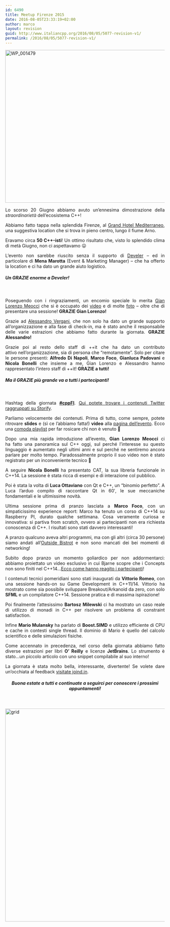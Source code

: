 ```yaml
---
id: 6490
title: Meetup Firenze 2015
date: 2016-08-05T23:33:19+02:00
author: marco
layout: revision
guid: http://www.italiancpp.org/2016/08/05/5077-revision-v1/
permalink: /2016/08/05/5077-revision-v1/
---
```

<p style="text-align: justify;">
  <a href="http://www.italiancpp.org/wp-content/uploads/2015/03/WP_001479.jpg"><img loading="lazy" class="  wp-image-5059 aligncenter" src="http://www.italiancpp.org/wp-content/uploads/2015/03/WP_001479.jpg" alt="WP_001479" width="643" height="482" srcset="http://192.168.64.2/wordpress/wp-content/uploads/2015/03/WP_001479.jpg 718w, http://192.168.64.2/wordpress/wp-content/uploads/2015/03/WP_001479-300x225.jpg 300w, http://192.168.64.2/wordpress/wp-content/uploads/2015/03/WP_001479-600x450.jpg 600w, http://192.168.64.2/wordpress/wp-content/uploads/2015/03/WP_001479-250x187.jpg 250w" sizes="(max-width: 643px) 100vw, 643px" /></a>
</p>

<p style="text-align: justify;">
  Lo scorso 20 Giugno abbiamo avuto un&#8217;ennesima dimostrazione della <em>straordinarietà</em> dell&#8217;ecosistema C++!
</p>

<p style="text-align: justify;">
  Abbiamo fatto tappa nella splendida Firenze, al <a href="http://www.hotelmediterraneo.com/" target="_blank">Grand Hotel Mediterraneo</a>, una suggestiva location che si trova in pieno centro, lungo il fiume Arno.
</p>

<p style="text-align: justify;">
  Eravamo circa <strong>50 C++-isti</strong>! Un ottimo risultato che, visto lo splendido clima di metà Giugno, non ci aspettavamo 😛
</p>

<p style="text-align: justify;">
  L&#8217;evento non sarebbe riuscito senza il supporto di <a href="http://develer.com" target="_blank">Develer</a> &#8211; ed in particolare di <strong>Mena Marotta</strong> (Event & Marketing Manager) &#8211; che ha offerto la location e ci ha dato un grande aiuto logistico.
</p>

<h5 style="text-align: justify;">
  Un GRAZIE enorme a Develer!
</h5>

&nbsp;

<p style="text-align: justify;">
  Poseguendo con i ringraziamenti, un encomio speciale lo merita <a href="https://twitter.com/glmeocci" target="_blank">Gian Lorenzo Meocci</a> che si è occupato dei <a href="https://www.youtube.com/playlist?list=PLsCm1Hs016LWVtIrPOFrRTNvSeN61WqOK" target="_blank">video</a> e di molte <a href="https://www.facebook.com/photo.php?fbid=10153452652931057&set=oa.654492274685764&type=3&theater" target="_blank">foto</a> &#8211; oltre che di presentare una sessione! <strong>GRAZIE Gian Lorenzo!</strong>
</p>

<p style="text-align: justify;">
  Grazie ad <a href="https://twitter.com/Loghorn" target="_blank">Alessandro Vergani</a>, che non solo ha dato un grande supporto all&#8217;organizzazione e alla fase di check-in, ma è stato anche il responsabile delle varie estrazioni che abbiamo fatto durante la giornata. <strong>GRAZIE Alessandro!</strong>
</p>

<p style="text-align: justify;">
  Grazie poi al resto dello staff di ++it che ha dato un contributo attivo nell&#8217;organizzazione, sia di persona che &#8220;remotamente&#8221;. Solo per citare le persone presenti: <strong>Alfredo Di Napoli</strong>, <strong>Marco Foco</strong>, <strong>Gianluca Padovani</strong> e <strong>Nicola Bonelli</strong> che insieme a me, Gian Lorenzo e Alessandro hanno rappresentato l&#8217;intero staff di ++it! <strong>GRAZIE a tutti!</strong>
</p>

<h5 style="text-align: justify;">
  Ma il GRAZIE più grande va a tutti i partecipanti!
</h5>

&nbsp;

<p style="text-align: justify;">
  Hashtag della giornata <strong><a href="https://storify.com/italiancpp/italiancpp-meetup-firenze-2015" target="_blank">#cppFI</a></strong>. <a href="https://storify.com/italiancpp/italiancpp-meetup-firenze-2015" target="_blank">Qui potete trovare i contenuti Twitter raggruppati su Storify</a>.
</p>

<p style="text-align: justify;">
  Parliamo velocemente dei contenuti. Prima di tutto, come sempre, potete ritrovare <strong>slides</strong> e (sì ce l&#8217;abbiamo fatta!) <strong>video</strong> alla <a href="http://www.italiancpp.org/event/meetup-firenze-2015/#programma" target="_blank">pagina dell&#8217;evento</a>. Ecco una <a href="https://www.youtube.com/playlist?list=PLsCm1Hs016LWVtIrPOFrRTNvSeN61WqOK" target="_blank">comoda playlist</a> per far rosicare chi non è venuto 🙂
</p>

<p style="text-align: justify;">
  Dopo una mia rapida introduzione all&#8217;evento, <strong>Gian Lorenzo Meocci</strong> ci ha fatto una panoramica sul C++ oggi, sul perché l&#8217;interesse su questo linguaggio è aumentato negli ultimi anni e sul perché ne sentiremo ancora parlare per molto tempo. Paradossalmente proprio il suo video non è stato registrato per un inconveniente tecnico 🙁
</p>

<p style="text-align: justify;">
  A seguire <strong>Nicola Bonelli</strong> ha presentato CAT, la sua libreria funzionale in C++14. La sessione è stata ricca di esempi e di interazione col pubblico.
</p>

<p style="text-align: justify;">
  Poi è stata la volta di <strong>Luca Ottaviano</strong> con Qt e C++, un &#8220;binomio perfetto&#8221;. A Luca l&#8217;arduo compito di raccontare Qt in 60&#8242;, le sue meccaniche fondamentali e le ultimissime novità.
</p>

<p style="text-align: justify;">
  Ultima sessione prima di pranzo lasciata a <strong>Marco Foco</strong>, con un simpaticissimo experience report: Marco ha tenuto un corso di C++14 su Raspberry PI, durato qualche settimana. Cosa veramente curiosa e innovativa: si partiva from scratch, ovvero ai partecipanti non era richiesta conoscenza di C++. I risultati sono stati davvero interessanti!
</p>

<p style="text-align: justify;">
  A pranzo qualcuno aveva altri programmi, ma con gli altri (circa 30 persone) siamo andati all&#8217;<a href="http://www.outsidebistrot.com/" target="_blank">Outside Bistrot</a> e non sono mancati dei bei momenti di networking!
</p>

<p style="text-align: justify;">
  Subito dopo pranzo un momento goliardico per non addormentarci: abbiamo proiettato un video esclusivo in cui Bjarne scopre che i Concepts non sono finiti nel C++14&#8230;<a href="https://youtu.be/ei8AenckUQg" target="_blank">Ecco come hanno reagito i partecipanti</a>!
</p>

<p style="text-align: justify;">
  I contenuti tecnici pomeridiani sono stati inaugurati da <strong>Vittorio Romeo</strong>, con una sessione hands-on su Game Development in C++11/14. Vittorio ha mostrato come sia possibile sviluppare Breakout/Arkanoid da zero, con solo <strong>SFML</strong> e un compilatore C++14. Sessione pratica e di massima ispirazione!
</p>

<p style="text-align: justify;">
  Poi finalmente l&#8217;attesissimo <strong>Bartosz Milewski</strong> ci ha mostrato un caso reale di utilizzo di monadi in C++ per risolvere un problema di constraint satisfaction.
</p>

<p style="text-align: justify;">
  Infine <strong>Mario Mulansky</strong> ha parlato di <strong>Boost.SIMD</strong> e utilizzo efficiente di CPU e cache in contesti single thread. Il dominio di Mario è quello del calcolo scientifico e delle simulazioni fisiche.
</p>

<p style="text-align: justify;">
  Come accennato in precedenza, nel corso della giornata abbiamo fatto diverse estrazioni per libri <strong>O&#8217; Reilly</strong> e licenze <strong>JetBrains</strong>. Lo strumento è stato&#8230;un piccolo articolo con uno snippet compilabile al suo interno!
</p>

<p style="text-align: justify;">
  La giornata è stata molto bella, interessante, divertente! Se volete dare un&#8217;occhiata al feedback <a href="https://joind.in/event/view/3894" target="_blank">visitate joind.in</a>.
</p>

<h5 style="text-align: center;">
  Buona estate a tutti e continuate a seguirci per conoscere i prossimi appuntamenti!
</h5>

&nbsp;

[<img loading="lazy" class=" size-large wp-image-5082 aligncenter" src="http://www.italiancpp.org/wp-content/uploads/2015/06/grid-901x1024.jpg" alt="grid" width="591" height="672" srcset="http://192.168.64.2/wordpress/wp-content/uploads/2015/06/grid-901x1024.jpg 901w, http://192.168.64.2/wordpress/wp-content/uploads/2015/06/grid-264x300.jpg 264w, http://192.168.64.2/wordpress/wp-content/uploads/2015/06/grid-600x682.jpg 600w, http://192.168.64.2/wordpress/wp-content/uploads/2015/06/grid-250x284.jpg 250w" sizes="(max-width: 591px) 100vw, 591px" />](http://www.italiancpp.org/wp-content/uploads/2015/06/grid.jpg)

&nbsp;